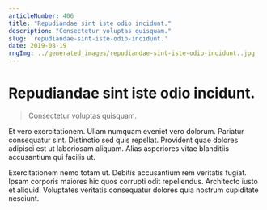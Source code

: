 ```yaml
---
articleNumber: 406
title: "Repudiandae sint iste odio incidunt."
description: "Consectetur voluptas quisquam."
slug: 'repudiandae-sint-iste-odio-incidunt.'
date: 2019-08-19
rngImg: ../generated_images/repudiandae-sint-iste-odio-incidunt..jpg
---
```


# Repudiandae sint iste odio incidunt.

> Consectetur voluptas quisquam.

Et vero exercitationem. Ullam numquam eveniet vero dolorum. Pariatur consequatur sint. Distinctio sed quis repellat. Provident quae dolores adipisci est ut laboriosam aliquam. Alias asperiores vitae blanditiis accusantium qui facilis ut.
 Exercitationem nemo totam ut. Debitis accusantium rem veritatis fugiat. Ipsam corporis maiores hic quos corrupti odit repellendus. Architecto iusto et aliquid. Voluptates veritatis consequatur dolores quia nostrum cupiditate nesciunt.
